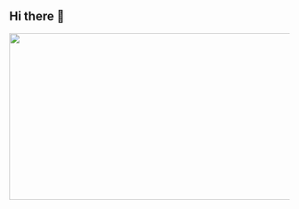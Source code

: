 ## Hi there 👋

<a href="https://github.com/devxb/gitanimals">
<img
  src="https://render.gitanimals.org/farms/mysend12"
  width="600"
  height="300"
/>
</a>
